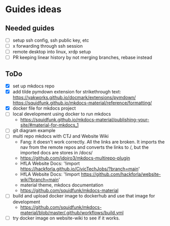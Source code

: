 # Guides ideas

## Needed guides
- [ ] setup ssh config, ssh public key, etc
- [ ] x forwarding through ssh session
- [ ] remote desktop into linux, xrdp setup
- [ ] PR keeping linear history by not merging branches, rebase instead

## ToDo
- [x] set up mkdocs repo
- [x] add tilde pymdown extension for strikethrough text: https://yakworks.github.io/docmark/extensions/pymdown/ https://squidfunk.github.io/mkdocs-material/reference/formatting/
- [x] docker file for mkdocs project
- [ ] local development using docker to run mkdocs
  - https://squidfunk.github.io/mkdocs-material/publishing-your-site/#material-for-mkdocs_1
- [ ] git diagram example
- [ ] multi repo mkdocs with CTJ and Website Wiki
  - Fang: it doesn't work correctly. All the links are broken. It imports the nav from the remote repos and converts the links to <remote>/<docname>, but the imported docs are stores in <remote>/docs/<docname>
  - https://github.com/jdoiro3/mkdocs-multirepo-plugin
  - HfLA Website Docs: '!import https://hackforla.github.io/CivicTechJobs/?branch=main'
  - HfLA Website Docs: '!import https://github.com/hackforla/website-wiki?branch=main'
  - material theme, mkdocs documentation
  - https://github.com/squidfunk/mkdocs-material
- [ ] build and upload docker image to dockerhub and use that image for development
  - https://github.com/squidfunk/mkdocs-material/blob/master/.github/workflows/build.yml
- [ ] try docker image on website-wiki to see if it works.
